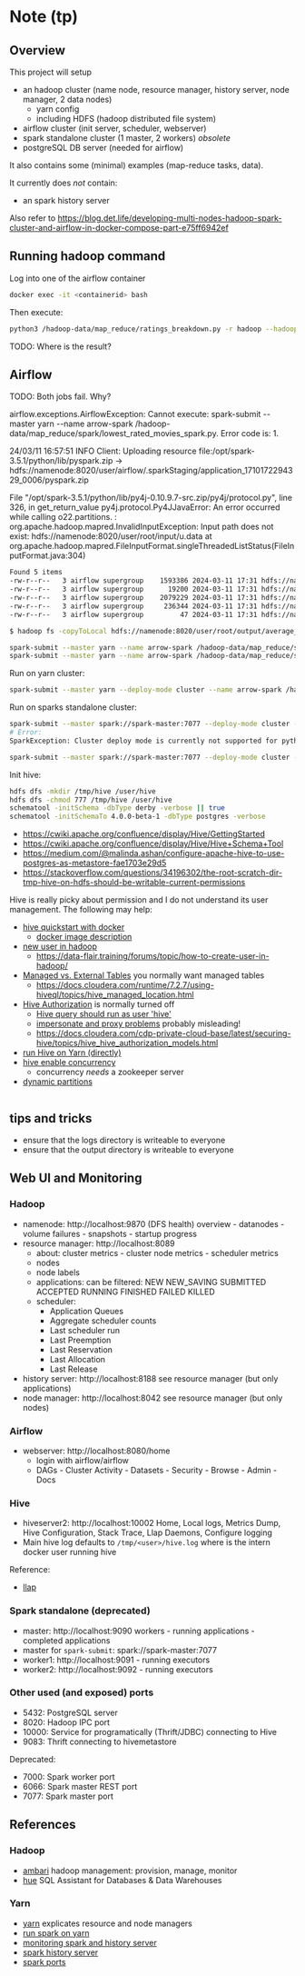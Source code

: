 # Note (tp)

## Overview

This project will setup

* an hadoop cluster (name node, resource manager, history server, node manager, 2 data nodes)
  + yarn config
  + including HDFS (hadoop distributed file system)
* airflow cluster (init server, scheduler, webserver)
* spark standalone cluster (1 master, 2 workers) _obsolete_
* postgreSQL DB server (needed for airflow)

It also contains some (minimal) examples (map-reduce tasks, data).

It currently does _not_ contain:

* an spark history server

Also refer to https://blog.det.life/developing-multi-nodes-hadoop-spark-cluster-and-airflow-in-docker-compose-part-e75ff6942ef

## Running hadoop command

Log into one of the airflow container

```bash
docker exec -it <containerid> bash
```

Then execute:

```bash
python3 /hadoop-data/map_reduce/ratings_breakdown.py -r hadoop --hadoop-streaming-jar /opt/hadoop-3.3.6/share/hadoop/tools/lib/hadoop-streaming-3.3.6.jar /hadoop-data/input/u.data
```

TODO:
Where is the result?

## Airflow

TODO:
Both jobs fail. Why?

airflow.exceptions.AirflowException: Cannot execute: spark-submit --master yarn --name arrow-spark /hadoop-data/map_reduce/spark/lowest_rated_movies_spark.py. Error code is: 1.

24/03/11 16:57:51 INFO Client: Uploading resource file:/opt/spark-3.5.1/python/lib/pyspark.zip -> hdfs://namenode:8020/user/airflow/.sparkStaging/application_1710172294329_0006/pyspark.zip

  File "/opt/spark-3.5.1/python/lib/py4j-0.10.9.7-src.zip/py4j/protocol.py", line 326, in get_return_value
py4j.protocol.Py4JJavaError: An error occurred while calling o22.partitions.
: org.apache.hadoop.mapred.InvalidInputException: Input path does not exist: hdfs://namenode:8020/user/root/input/u.data
        at org.apache.hadoop.mapred.FileInputFormat.singleThreadedListStatus(FileInputFormat.java:304)




```bash
Found 5 items
-rw-r--r--   3 airflow supergroup    1593386 2024-03-11 17:31 hdfs://namenode:8020/user/root/input/Sales.csv
-rw-r--r--   3 airflow supergroup      19200 2024-03-11 17:31 hdfs://namenode:8020/user/root/input/benda.txt
-rw-r--r--   3 airflow supergroup    2079229 2024-03-11 17:31 hdfs://namenode:8020/user/root/input/u.data
-rw-r--r--   3 airflow supergroup     236344 2024-03-11 17:31 hdfs://namenode:8020/user/root/input/u.item
-rw-r--r--   3 airflow supergroup         47 2024-03-11 17:31 hdfs://namenode:8020/user/root/input/words.txt
```

```bash
$ hadoop fs -copyToLocal hdfs://namenode:8020/user/root/output/average_price.csv output/
```

```bash
spark-submit --master yarn --name arrow-spark /hadoop-data/map_reduce/spark/lowest_rated_movies_spark.py
spark-submit --master yarn --name arrow-spark /hadoop-data/map_reduce/spark/average_price.py
```

Run on yarn cluster:

```bash
spark-submit --master yarn --deploy-mode cluster --name arrow-spark /hadoop-data/map_reduce/spark/lowest_rated_movies_spark.py
```

Run on sparks standalone cluster:

```bash
spark-submit --master spark://spark-master:7077 --deploy-mode cluster --name arrow-spark /hadoop-data/map_reduce/spark/lowest_rated_movies_spark.py
# Error:
SparkException: Cluster deploy mode is currently not supported for python applications on standalone clusters.

spark-submit --master spark://spark-master:7077 --deploy-mode cluster --name arrow-spark /hadoop-data/map_reduce/spark/lowest_rated_movies_spark.py
```

Init hive:

```bash
hdfs dfs -mkdir /tmp/hive /user/hive
hdfs dfs -chmod 777 /tmp/hive /user/hive
schematool -initSchema -dbType derby -verbose || true
schematool -initSchemaTo 4.0.0-beta-1 -dbType postgres -verbose
```

* https://cwiki.apache.org/confluence/display/Hive/GettingStarted
* https://cwiki.apache.org/confluence/display/Hive/Hive+Schema+Tool
* https://medium.com/@malinda.ashan/configure-apache-hive-to-use-postgres-as-metastore-fae1703e29d5
* https://stackoverflow.com/questions/34196302/the-root-scratch-dir-tmp-hive-on-hdfs-should-be-writable-current-permissions

Hive is really picky about permission and I do not understand its user 
management. The following may help:

* [hive quickstart with docker](https://hive.apache.org/developement/quickstart/)
  + [docker image description](https://hub.docker.com/r/apache/hive)
* [new user in hadoop](https://community.cloudera.com/t5/Support-Questions/How-to-create-user-in-hadoop/m-p/234730)
  + https://data-flair.training/forums/topic/how-to-create-user-in-hadoop/
* [Managed vs. External Tables](https://cwiki.apache.org/confluence/display/Hive/Managed+vs.+External+Tables) you normally want managed tables
  + https://docs.cloudera.com/runtime/7.2.7/using-hiveql/topics/hive_managed_location.html
* [Hive Authorization](https://cwiki.apache.org/confluence/display/Hive/LanguageManual+Authorization) is normally turned off
  + [Hive query should run as user 'hive'](https://community.cloudera.com/t5/Support-Questions/hive-create-table-error/td-p/269790)
  + [impersonate and proxy problems](https://stackoverflow.com/questions/52994585/user-is-not-allowed-to-impersonate-anonymous-state-08s01-code-0-org-apache-had) probably misleading!
  + https://docs.cloudera.com/cdp-private-cloud-base/latest/securing-hive/topics/hive_hive_authorization_models.html
* [run Hive on Yarn (directly)](https://community.cloudera.com/t5/Community-Articles/Running-docker-containerized-services-in-HDP-3-x-Part2-Hive/ta-p/244224)
* [hive enable concurrency](https://community.cloudera.com/t5/Support-Questions/Hive-Can-we-enable-concurrency-support-without-enabling-ACID/m-p/194845)
  + concurrency _needs_ a zookeeper server
* [dynamic partitions](https://community.cloudera.com/t5/Support-Questions/Hive-INSERT-failing-for-a-large-table/td-p/169441)

```bash
```

## tips and tricks

* ensure that the logs directory is writeable to everyone
* ensure that the output directory is writeable to everyone

## Web UI and Monitoring

### Hadoop

* namenode: http://localhost:9870 (DFS health)
  overview - datanodes - volume failures - snapshots - startup progress
* resource manager: http://localhost:8089
  + about: cluster metrics - cluster node metrics - scheduler metrics
  + nodes
  + node labels
  + applications: can be filtered:  NEW NEW_SAVING SUBMITTED ACCEPTED RUNNING FINISHED FAILED KILLED
  + scheduler:
    - Application Queues
    - Aggregate scheduler counts
    - Last scheduler run
    - Last Preemption
    - Last Reservation
    - Last Allocation
    - Last Release
* history server: http://localhost:8188
  see resource manager (but only applications)
* node manager: http://localhost:8042
  see resource manager (but only nodes)

### Airflow

* webserver: http://localhost:8080/home 
  + login with airflow/airflow
  + DAGs - Cluster Activity - Datasets - Security - Browse - Admin - Docs

### Hive

* hiveserver2: http://localhost:10002
  Home, Local logs, Metrics Dump, Hive Configuration, Stack Trace, Llap Daemons, Configure logging
* Main hive log defaults to `/tmp/<user>/hive.log` where <user> is the intern docker user running hive

Reference:

* [llap](https://cwiki.apache.org/confluence/display/hive/llap)

### Spark standalone (deprecated)

* master: http://localhost:9090
  workers - running applications - completed applications
* master for `spark-submit`: spark://spark-master:7077
* worker1: http://localhost:9091 - running executors
* worker2: http://localhost:9092 - running executors

### Other used (and exposed) ports

* 5432: PostgreSQL server
* 8020: Hadoop IPC port
* 10000: Service for programatically (Thrift/JDBC) connecting to Hive
* 9083: Thrift connecting to hivemetastore

Deprecated:
* 7000: Spark worker port
* 6066: Spark master REST port
* 7077: Spark master port

## References

### Hadoop

* [ambari](https://ambari.apache.org/) hadoop management: provision, manage, monitor
* [hue](https://gethue.com/) SQL Assistant for Databases & Data Warehouses

### Yarn

* [yarn](https://hadoop.apache.org/docs/stable/hadoop-yarn/hadoop-yarn-site/YARN.html) explicates resource and node managers
* [run spark on yarn](https://spark.apache.org/docs/latest/running-on-yarn.html)
* [monitoring spark and history server](https://spark.apache.org/docs/3.5.1/monitoring.html)
* [spark history server](https://github.com/rangareddy/spark-history-server-docker)
* [spark ports](https://spark.apache.org/docs/latest/security.html#configuring-ports-for-network-security)
